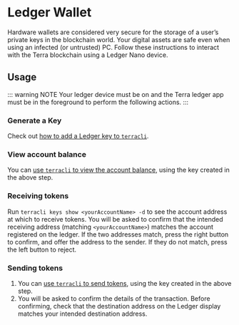 # Ledger Wallet

Hardware wallets are considered very secure for the storage of a user’s private keys in the blockchain world. Your digital assets are safe even when using an infected (or untrusted) PC. Follow these instructions to interact with the Terra blockchain using a Ledger Nano device.

## Usage

::: warning NOTE
Your ledger device must be on and the Terra ledger app must be in the foreground to perform the following actions.
:::

### Generate a Key

Check out [how to add a Ledger key to `terracli`](./keys#with-a-ledger).

### View account balance

You can [use `terracli` to view the account balance](./account#query-account-balance), using the key created in the above step.

### Receiving tokens

Run `terracli keys show <yourAccountName> -d` to see the account address at which to receive tokens. You will be asked to confirm that the intended receiving address (matching `<yourAccountName>`) matches the account registered on the ledger. If the two addresses match, press the right button to confirm, and offer the address to the sender. If they do not match, press the left button to reject.

### Sending tokens

1. You can [use `terracli` to send tokens](node-terracli.md#send-tokens), using the key created in the above step.
2. You will be asked to confirm the details of the transaction. Before confirming, check that the destination address on the Ledger display matches your intended destination address.
